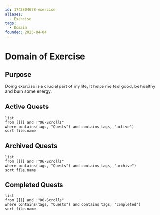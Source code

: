 ```yaml
---
id: 1743804678-exercise
aliases:
  - Exercise
tags:
  - Domain
founded: 2025-04-04
---
```

# Domain of Exercise

## Purpose
Doing exercise is a crucial part of my life, It helps me feel good, be healthy and burn some energy.
## Active Quests
```dataview
list
from [[]] and !"06-Scrolls"
where contains(tags, "Quests") and contains(tags, "active")
sort file.name
```
## Archived Quests
```dataview
list
from [[]] and !"06-Scrolls"
where contains(tags, "Quests") and contains(tags, "archive")
sort file.name
```
## Completed Quests
```dataview
list
from [[]] and !"06-Scrolls"
where contains(tags, "Quests") and contains(tags, "completed")
sort file.name
```